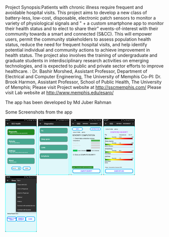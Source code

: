 Project Synopsis:Patients with chronic illness require frequent and avoidable hospital visits. This project aims to develop a new class of battery-less, low-cost, disposable, electronic patch sensors to monitor a variety of physiological signals and " + a custom smartphone app to monitor their health status and to elect to share their" events-of-interest with their community towards a smart and connected (S&CC). This will empower users, permit the community stakeholders to assess population health status, reduce the need for frequent hospital visits, and help identify potential individual and community actions to achieve improvement in health status. The project also involves the training of undergraduate and graduate students in interdisciplinary research activities on emerging technologies, and is expected to public and private sector efforts to improve healthcare. : Dr. Bashir Morshed, Assistant Professor, Department of Electrical and Computer Engineering, The University of Memphis Co-PI: Dr. Brook Harmon, Assistant Professor, School of Public Health, The University of Memphis;
Please visit Project website at http://sscmemphis.com/
Please visit Lab website at http://www.memphis.edu/esarp/

The app has been developed by Md Juber Rahman

Some Screenshots from the app 
<p float="left">
  <img src="https://github.com/juberrahman/SCCHealth_v2.0/blob/master/Screenshot_20170925-195051%5B1%5D.png" width="100" />
  <img src="https://github.com/juberrahman/SCCHealth_v2.0/blob/master/Screenshot_20181018-223530%5B1%5D.png" width="100" />
  <img src="https://github.com/juberrahman/SCCHealth_v2.0/blob/master/Screenshot_20180724-124500%5B1%5D.png" width="100" />  
  <img src="https://github.com/juberrahman/SCCHealth_v2.0/blob/master/Screenshot_20171128-103035%5B1%5D.png" width="100" />
  <img src="https://github.com/juberrahman/SCCHealth_v2.0/blob/master/Screenshot_20181019-161227%5B1%5D.png" width="100" />
</p>

